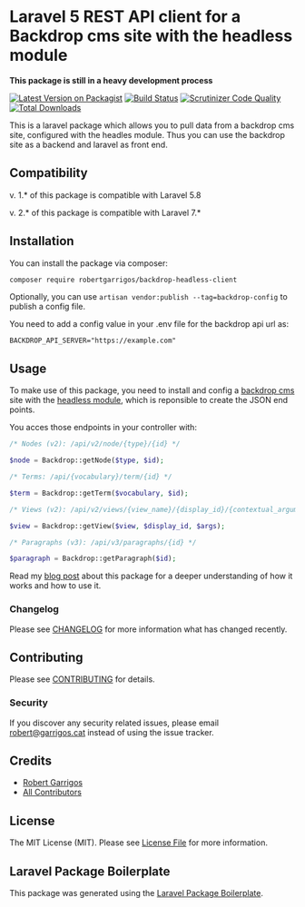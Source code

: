 # Laravel 5 REST API client for a Backdrop cms site with the headless module

**This package is still in a heavy development process**

[![Latest Version on Packagist](https://img.shields.io/packagist/v/robertgarrigos/backdrop-headless-client.svg?style=flat-square)](https://packagist.org/packages/robertgarrigos/backdrop-headless-client)
[![Build Status](https://img.shields.io/travis/robertgarrigos/backdrop-headless-client/master.svg?style=flat-square)](https://travis-ci.org/robertgarrigos/backdrop-headless-client)
[![Scrutinizer Code Quality](https://scrutinizer-ci.com/g/robertgarrigos/backdrop-headless-client/badges/quality-score.png?b=master)](https://scrutinizer-ci.com/g/robertgarrigos/backdrop-headless-client/?branch=master)
[![Total Downloads](https://img.shields.io/packagist/dt/robertgarrigos/backdrop-headless-client.svg?style=flat-square)](https://packagist.org/packages/robertgarrigos/backdrop-headless-client)

This is a laravel package which allows you to pull data from a backdrop cms site, configured with the headles module. Thus you can use the backdrop site as a backend and laravel as front end.

## Compatibility
v. 1.* of this package is compatible with Laravel 5.8

v. 2.* of this package is compatible with Laravel 7.*

## Installation

You can install the package via composer:

```bash
composer require robertgarrigos/backdrop-headless-client
```
Optionally, you can use `artisan vendor:publish --tag=backdrop-config` to publish a config file.

You need to add a config value in your .env file for the backdrop api url as:

```
BACKDROP_API_SERVER="https://example.com"
```

## Usage

To make use of this package, you need to install and config a [backdrop cms](https://github.com/backdrop/backdrop) site with the [headless module](https://github.com/backdrop-contrib/headless), which is reponsible to create the JSON end points.

You acces those endpoints in your controller with:

```php
/* Nodes (v2): /api/v2/node/{type}/{id} */

$node = Backdrop::getNode($type, $id);

/* Terms: /api/{vocabulary}/term/{id} */

$term = Backdrop::getTerm($vocabulary, $id);

/* Views (v2): /api/v2/views/{view_name}/{display_id}/{contextual_arguments}{filter_arguments} */

$view = Backdrop::getView($view, $display_id, $args);

/* Paragraphs (v3): /api/v3/paragraphs/{id} */

$paragraph = Backdrop::getParagraph($id);
```

Read my [blog post](https://www.garrigos.cat/how-to-set-a-backdrop-cms-as-backend-and-a-laravel-as-frontend) about this package for a deeper understanding of how it works and how to use it.

### Changelog

Please see [CHANGELOG](CHANGELOG.md) for more information what has changed recently.

## Contributing

Please see [CONTRIBUTING](CONTRIBUTING.md) for details.

### Security

If you discover any security related issues, please email robert@garrigos.cat instead of using the issue tracker.

## Credits

- [Robert Garrigos](https://github.com/robertgarrigos)
- [All Contributors](../../contributors)

## License

The MIT License (MIT). Please see [License File](LICENSE.md) for more information.

## Laravel Package Boilerplate

This package was generated using the [Laravel Package Boilerplate](https://laravelpackageboilerplate.com).
